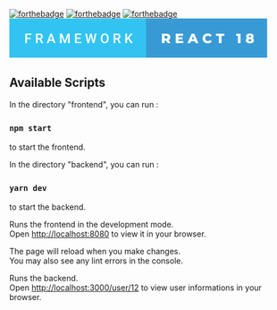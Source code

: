 [![forthebadge](https://forthebadge.com/images/badges/uses-js.svg)](https://forthebadge.com)
[![forthebadge](https://forthebadge.com/images/badges/uses-html.svg)](https://forthebadge.com)
[![forthebadge](https://forthebadge.com/images/badges/uses-css.svg)](https://forthebadge.com)
[![forthebadge](./framework-react-18.svg)](https://forthebadge.com)
## Available Scripts

In the directory "frontend", you can run :

### `npm start`

to start the frontend.

In the directory "backend", you can run :

### `yarn dev`

to start the backend.

Runs the frontend in the development mode.\
Open [http://localhost:8080](http://localhost:8080) to view it in your browser.

The page will reload when you make changes.\
You may also see any lint errors in the console.

Runs the backend.\
Open [http://localhost:3000/user/12](http://localhost:3000/user/12) to view user informations in your browser.